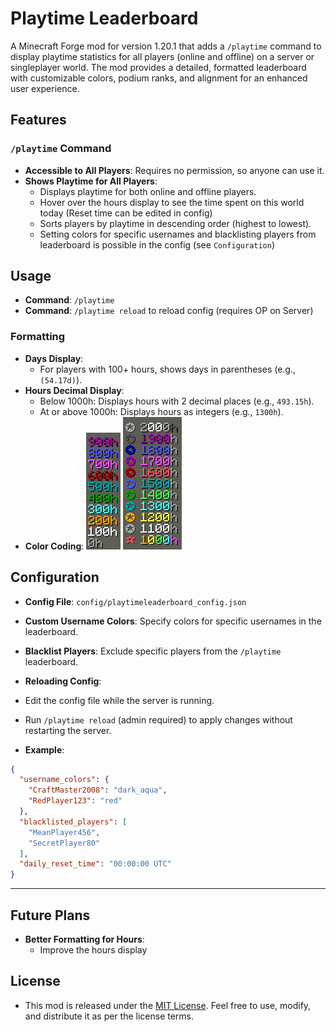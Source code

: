 # Playtime Leaderboard

A Minecraft Forge mod for version 1.20.1 that adds a `/playtime` command to display playtime statistics for all players (online and offline) on a server or singleplayer world. The mod provides a detailed, formatted leaderboard with customizable colors, podium ranks, and alignment for an enhanced user experience.

## Features

### `/playtime` Command
- **Accessible to All Players**: Requires no permission, so anyone can use it.
- **Shows Playtime for All Players**:
  - Displays playtime for both online and offline players.
  - Hover over the hours display to see the time spent on this world today (Reset time can be edited in config)
  - Sorts players by playtime in descending order (highest to lowest).
  - Setting colors for specific usernames and blacklisting players from leaderboard is possible in the config (see `Configuration`)

## Usage
- **Command**: `/playtime`
- **Command**: `/playtime reload` to reload config (requires OP on Server)


### Formatting
- **Days Display**:
  - For players with 100+ hours, shows days in parentheses (e.g., `(54.17d)`).
- **Hours Decimal Display**:
  - Below 1000h: Displays hours with 2 decimal places (e.g., `493.15h`).
  - At or above 1000h: Displays hours as integers (e.g., `1300h`).
- **Color Coding**:
  ![0_to_900h.png](img/0_to_900h.png)
  ![1000_to_2000h.png](img/1000_to_2000h.png)

## Configuration
- **Config File**: `config/playtimeleaderboard_config.json`

- **Custom Username Colors**: Specify colors for specific usernames in the leaderboard.
- **Blacklist Players**: Exclude specific players from the `/playtime` leaderboard.
- **Reloading Config**:
- Edit the config file while the server is running.
- Run `/playtime reload` (admin required) to apply changes without restarting the server.
- **Example**:
```json
{
  "username_colors": {
    "CraftMaster2008": "dark_aqua",
    "RedPlayer123": "red"
  },
  "blacklisted_players": [
    "MeanPlayer456",
    "SecretPlayer80"
  ],
  "daily_reset_time": "00:00:00 UTC"
}
```

---

## Future Plans
- **Better Formatting for Hours**:
  - Improve the hours display

## License
- This mod is released under the [MIT License](LICENSE). Feel free to use, modify, and distribute it as per the license terms.